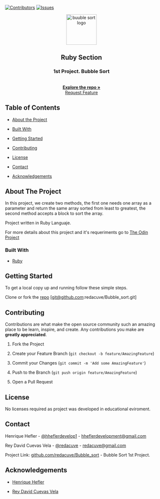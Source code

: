 [![Contributors][contributors-shield]][contributors-url]
[![Issues][issues-shield]][issues-url]
<!-- Project Header -->
<p align="center">
  <img src="https://lh3.googleusercontent.com/ukxjktyC83Im3G9JQcEN6AhRPE4hh0tuoPDPoP6T1KQFDiBn0-mT0unI1XirmWGNcaxppYsuZmKwIdhuSbJgitjfYzbeWORI9LxDXZ5iAZJYWwdAwZ1QjaElA_jEiOepMw4qYcozwSsCAKooUR_D0q4ZdTLWA_xCk65eD8hwlybvLDYfwZQkwcblO5Sg_6p51BVhby5QorkETs1vA2dcFqbJI_ytcj9AsurDeYPo1aFag9lSuVxkqEmuc8IsMfPzqDtapIUYr5a1xmy8bRDzFsPfei4rMQfKqk38uzA5niuVoiqQRLd_myRwXyiKD3yruYuLdzp1y-mkwFkxL8Ge7DvlDI1KnF_k1AbzRCYVHIxl7ZwPppsYVYEbYCaRlGgTvoDlHQ979vlOYKyvdMbxvR8xXxSbZLQSLMqOxK0N7CKq0yGunoMxTQpPlx_twgyWwF2Q95vPefnxlSxZ5sEuwhzXJkLdO5JqJB05MyZ9xbDdPXmDbOah_GoazsyDQv2boyTO3WV2laQXNUoe1iEz2SMZbortfw_ftmH7UnQRrqoi5Nogc7wF3Pder2HMD4y7YdeyVNuT6CzudWx_nmzbApjh6nXEBgsDmy-_AKZImMU7v4QrhHbC8UfTdJj1Ajhbhxk1IK-WJuq0FGh_E52lMhQKYXkrAFdxR8eTxnrogIXEW0fK5vSXP3TTAMsP_d9CdUME3rI7SvasW_njgEElCSz6kqAslyYhgIpaR7HJr3PwOSs" alt="buuble sort logo" height="100" >
  <br>
  <h2 align="center">Ruby Section</h2>
  <h3 align="center">1st Project. Bubble Sort</h3>
  <p align="center">
  <br>
   <a href="https://github.com/redacuve/Bubble_sort/"><strong>Explore the repo »</strong></a>
  <br>
  <a href="https://github.com/redacuve/Bubble_sort/issues">Request Feature</a>
  </p>

<!-- TABLE OF CONTENTS -->

## Table of Contents

* [About the Project](#about-the-project)

* [Built With](#built-with)

* [Getting Started](#getting-started)

* [Contributing](#contributing)

* [License](#license)

* [Contact](#contact)

* [Acknowledgements](#acknowledgements)

<!-- ABOUT THE PROJECT -->

## About The Project

In this project, we create two methods, the first one needs one array as a parameter and return the same array sorted from least to greatest, the second method accepts a block to sort the array.

Project written in Ruby Languaje.

For more details about this project and it's requeriments go to <a href="https://www.theodinproject.com/courses/ruby-programming/lessons/advanced-building-blocks"> The Odin Project</a>

### Built With

* [Ruby](https://ruby-doc.org/core-2.7.0/)

<!-- GETTING STARTED -->

## Getting Started

To get a local copy up and running follow these simple steps.

Clone or fork the <a href="https://github.com/redacuve/Bubble_sort">repo</a> [git@github.com:redacuve/Bubble_sort.git]

<!-- CONTRIBUTING -->

## Contributing

Contributions are what make the open source community such an amazing place to be learn, inspire, and create. Any contributions you make are **greatly appreciated**.

1. Fork the Project

2. Create your Feature Branch (`git checkout -b feature/AmazingFeature`)

3. Commit your Changes (`git commit -m 'Add some AmazingFeature'`)

4. Push to the Branch (`git push origin feature/AmazingFeature`)

5. Open a Pull Request

<!-- LICENSE -->

## License

No licenses required as project was developed in educational eviroment.

<!-- CONTACT -->

## Contact

Henrique Hefler - [@hheflerdevelop1](https://twitter.com/hheflerdevelop1) - hheflerdevelopment@gmail.com 

Rey David Cuevas Vela - [@redacuve](https://twitter.com/redacuve) - redacuve@gmail.com

Project Link: [github.com/redacuve/Bubble_sort](https://github.com/redacuve/Bubble_sort) - Bubble Sort 1st Project.

<!-- ACKNOWLEDGEMENTS -->

## Acknowledgements

* [Henrique Hefler](https://github.com/Kasuhira)

* [Rey David Cuevas Vela](https://github.com/redacuve)

<!-- MARKDOWN LINKS & IMAGES -->
<!-- https://www.markdownguide.org/basic-syntax/#reference-style-links -->
[contributors-shield]: https://img.shields.io/badge/Contributors-2-%2300ff00
[contributors-url]: https://github.com/redacuve/Bubble_sort/graphs/contributors
[issues-shield]: https://img.shields.io/badge/issues-0-%2300ff00
[issues-url]: hhttps://github.com/redacuve/Bubble_sort/issues
